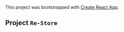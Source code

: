 This project was bootstrapped with [Create React App](https://github.com/facebook/create-react-app).

## Project `Re-Store`
